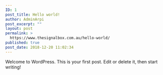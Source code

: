 ```yaml
---
ID: 1
post_title: Hello world!
author: AdminArpi
post_excerpt: ""
layout: post
permalink: >
  https://www.thesignalbox.com.au/hello-world/
published: true
post_date: 2018-12-20 11:02:34
---
```

<!-- wp:paragraph -->
<p>Welcome to WordPress. This is your first post. Edit or delete it, then start writing!</p>
<!-- /wp:paragraph -->